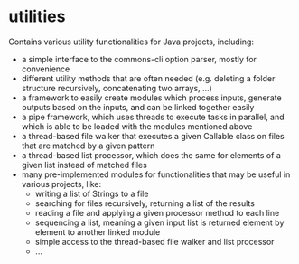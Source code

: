 # utilities

Contains various utility functionalities for Java projects, including:

- a simple interface to the commons-cli option parser, mostly for convenience
- different utility methods that are often needed (e.g. deleting a folder structure recursively, concatenating two arrays, ...)
- a framework to easily create modules which process inputs, generate outputs based on the inputs, and can be linked together easily
- a pipe framework, which uses threads to execute tasks in parallel, and which is able to be loaded with the modules mentioned above
- a thread-based file walker that executes a given Callable class on files that are matched by a given pattern
- a thread-based list processor, which does the same for elements of a given list instead of matched files
- many pre-implemented modules for functionalities that may be useful in various projects, like:
  - writing a list of Strings to a file
  - searching for files recursively, returning a list of the results
  - reading a file and applying a given processor method to each line
  - sequencing a list, meaning a given input list is returned element by element to another linked module
  - simple access to the thread-based file walker and list processor
  - ...
